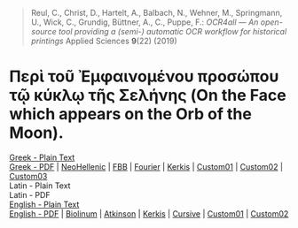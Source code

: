 > Reul, C., Christ, D., Hartelt, A., Balbach, N., Wehner, M., Springmann, U., Wick, C., Grundig, Büttner, A., C., Puppe, F.: *OCR4all — An open-source tool providing a (semi-) automatic OCR workflow for historical printings* Applied Sciences **9**(22) (2019)

# Περὶ τοῦ Ἐμφαινομένου προσώπου τῷ κύκλῳ τῆς Σελήνης (On the Face which appears on the Orb of the Moon).

[Greek - Plain Text](full-text-greek.md)  
[Greek - PDF](https://cdn.solaranamnesis.com/Plutarch/FaceMoon/plutarch_face_moon_greek.pdf) | [NeoHellenic](https://cdn.solaranamnesis.com/Plutarch/FaceMoon/plutarch_face_moon_greek_neohellenic.pdf) | [FBB](https://cdn.solaranamnesis.com/Plutarch/FaceMoon/plutarch_face_moon_greek_fbb.pdf) | [Fourier](https://cdn.solaranamnesis.com/Plutarch/FaceMoon/plutarch_face_moon_greek_fourier.pdf) | [Kerkis](https://cdn.solaranamnesis.com/Plutarch/FaceMoon/plutarch_face_moon_greek_kerkis.pdf) | [Custom01](https://cdn.solaranamnesis.com/Plutarch/FaceMoon/plutarch_face_moon_greek_custom01.pdf) | [Custom02](https://cdn.solaranamnesis.com/Plutarch/FaceMoon/plutarch_face_moon_greek_custom02.pdf) | [Custom03](https://cdn.solaranamnesis.com/Plutarch/FaceMoon/plutarch_face_moon_greek_custom03.pdf)  
Latin - Plain Text  
Latin - PDF  
[English - Plain Text](full-text-english.md)  
[English - PDF](https://cdn.solaranamnesis.com/Plutarch/FaceMoon/plutarch_face_moon_english.pdf) | [Biolinum](https://cdn.solaranamnesis.com/Plutarch/FaceMoon/plutarch_face_moon_english_biolinum.pdf) | [Atkinson](https://cdn.solaranamnesis.com/Plutarch/FaceMoon/plutarch_face_moon_english_atkinson.pdf) | [Kerkis](https://cdn.solaranamnesis.com/Plutarch/FaceMoon/plutarch_face_moon_english_kerkis.pdf) | [Cursive](https://cdn.solaranamnesis.com/Plutarch/FaceMoon/plutarch_face_moon_english_frcursive.pdf) | [Custom01](https://cdn.solaranamnesis.com/Plutarch/FaceMoon/plutarch_face_moon_english_custom01.pdf) | [Custom02](https://cdn.solaranamnesis.com/Plutarch/FaceMoon/plutarch_face_moon_english_custom02.pdf)  
